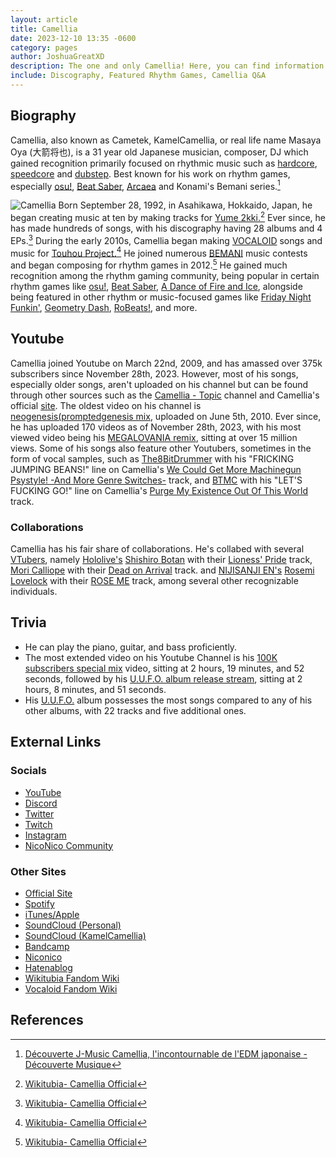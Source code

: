 ```yaml
---
layout: article
title: Camellia
date: 2023-12-10 13:35 -0600
category: pages
author: JoshuaGreatXD
description: The one and only Camellia! Here, you can find information about Camellia's background and accomplishments.
include: Discography, Featured Rhythm Games, Camellia Q&A
---
```

## Biography

Camellia, also known as Cametek, KamelCamellia, or real life name Masaya Oya (大箭将也), is a 31 year old Japanese musician, composer, DJ which gained recognition primarily focused on rhythmic music such as [hardcore](https://en.wikipedia.org/wiki/Hardcore_(electronic_dance_music_genre)), [speedcore](https://en.wikipedia.org/wiki/Speedcore) and [dubstep](https://en.wikipedia.org/wiki/Dubstep). Best known for his work on rhythm games, especially [osu!](https://osu.ppy.sh/home), [Beat Saber](https://beatsaber.com/), [Arcaea](https://arcaea.lowiro.com) and Konami's Bemani series.[^1]

![Camellia](/assets/images/articleImages/camellia/camellia.png)
Born September 28, 1992, in Asahikawa, Hokkaido, Japan, he began creating music at ten by making tracks for [Yume 2kki.](https://yume.wiki/2kki/Yume_2kki_Wiki)[^2] Ever since, he has made hundreds of songs, with his discography having 28 albums and 4 EPs.[^3] During the early 2010s, Camellia began making [VOCALOID](https://en.wikipedia.org/wiki/Vocaloid) songs and music for [Touhou Project.](https://en.wikipedia.org/wiki/Touhou_Project)[^4] He joined numerous [BEMANI](https://en.wikipedia.org/wiki/Bemani) music contests and began composing for rhythm games in 2012.[^5] He gained much recognition among the rhythm gaming community, being popular in certain rhythm games like [osu!](https://osu.ppy.sh/home), [Beat Saber](https://beatsaber.com/), [A Dance of Fire and Ice](https://store.steampowered.com/app/977950/A_Dance_of_Fire_and_Ice), alongside being featured in other rhythm or music-focused games like [Friday Night Funkin'](https://friday-nightfunkin.io/), [Geometry Dash](https://store.steampowered.com/app/322170/Geometry_Dash), [RoBeats!](https://robeats.fandom.com/wiki/Robeats_Wiki), and more.

## Youtube

Camellia joined Youtube on March 22nd, 2009, and has amassed over 375k subscribers since November 28th, 2023. However, most of his songs, especially older songs, aren't uploaded on his channel but can be found through other sources such as the [Camellia - Topic](https://www.youtube.com/channel/UCRjVmUQ3CW1kH6vP1VGskWA) channel and Camellia's official [site](https://cametek.jp/release.html). The oldest video on his channel is [neogenesis(promptedgenesis mix](https://youtu.be/qnn3sxoL8OM?si=K9SgdHaZ5C3VvOI3), uploaded on June 5th, 2010. Ever since, he has uploaded 170 videos as of November 28th, 2023, with his most viewed video being his [MEGALOVANIA remix](https://youtu.be/9X7I3bW49S8?si=dd1QnVgArdXBQmqW), sitting at over 15 million views. Some of his songs also feature other Youtubers, sometimes in the form of vocal samples, such as [The8BitDrummer](https://www.youtube.com/@The8BitDrummer) with his "FRICKING JUMPING BEANS!" line on Camellia's [We Could Get More Machinegun Psystyle! -And More Genre Switches-](https://youtu.be/Rp8uQzSXXRc?si=RBVso_r6Fl34LHg7) track, and [BTMC](https://www.youtube.com/@BTMCLive) with his "LET'S FUCKING GO!" line on Camellia's [Purge My Existence Out Of This World](https://youtu.be/LZDjTSLdZeo?si=pLjHto2Wxn0pLxC8) track.

### Collaborations

Camellia has his fair share of collaborations. He's collabed with several [VTubers](https://en.wikipedia.org/wiki/VTuber), namely [Hololive's](https://hololivepro.com/en/) [Shishiro Botan](https://www.youtube.com/@ShishiroBotan) with their [Lioness' Pride](https://youtu.be/npVP58NvdQ8?si=hio1yOv7D5FLl8HU) track, [Mori Calliope](http://www.youtube.com/@MoriCalliope) with their [Dead on Arrival](https://youtu.be/SwOat0JYPAY?si=beILURnIUcQvvOSF) track. and [NIJISANJI EN's](https://www.nijisanji.jp/en/talents) [Rosemi Lovelock](https://www.youtube.com/@Rosemi_Lovelock) with their [ROSE ME](https://youtu.be/f91RW3Mk8Dk?si=QPXVdIy_6q0dJreP) track, among several other recognizable individuals.

## Trivia

* He can play the piano, guitar, and bass proficiently.
* The most extended video on his Youtube Channel is his [100K subscribers special mix](https://youtu.be/RhrJ9-mir64?si=pOwFieqLnF1aWcxX) video, sitting at 2 hours, 19 minutes, and 52 seconds, followed by his [U.U.F.O. album release stream](https://youtu.be/uAIlcHPn5Qc?si=8S5RwiDbQ1ijcDY2), sitting at 2 hours, 8 minutes, and 51 seconds.
* His [U.U.F.O.](https://camellia.fandom.com/wiki/U.U.F.O.) album possesses the most songs compared to any of his other albums, with 22 tracks and five additional ones.

## External Links

### Socials

* [YouTube](https://www.youtube.com/@Cametek.CamelliaOfficial)
* [Discord](https://discord.gg/camellia)
* [Twitter](https://twitter.com/cametek)
* [Twitch](https://twitch.tv/cametek)
* [Instagram](https://instagram.com/cametek_)
* [NicoNico Community](https://com.nicovideo.jp/community/co384908)

### Other Sites

* [Official Site](https://cametek.jp/)
* [Spotify](https://open.spotify.com/artist/4bwIf0yXJf0F9AmOl2J78M)
* [iTunes/Apple](https://music.apple.com/jp/artist/%E3%81%8B%E3%82%81%E3%82%8A%E3%81%82/566485174)
* [SoundCloud (Personal)](https://soundcloud.com/cametek)
* [SoundCloud (KamelCamellia)](https://soundcloud.com/kamelcamellia)
* [Bandcamp](https://cametek.bandcamp.com/)
* [Niconico](https://nicovideo.jp/mylist/16888369)
* [Hatenablog](https://cametek.hatenablog.jp/)
* [Wikitubia Fandom Wiki](https://youtube.fandom.com/wiki/Camellia_Official)
* [Vocaloid Fandom Wiki](https://vocaloid.fandom.com/wiki/Camellia)

## References

[^1]: [Découverte J-Music Camellia, l'incontournable de l'EDM japonaise - Découverte Musique](https://www.journaldujapon.com/2019/05/24/decouverte-j-music-camellia-lincontournable-de-ledm-japonaise/)
[^2]: [Wikitubia- Camellia Official](https://youtube.fandom.com/wiki/Camellia_Official#Life)
[^3]: [Wikitubia- Camellia Official](https://youtube.fandom.com/wiki/Camellia_Official)
[^4]: [Wikitubia- Camellia Official](https://youtube.fandom.com/wiki/Camellia_Official)
[^5]: [Wikitubia- Camellia Official](https://youtube.fandom.com/wiki/Camellia_Official)[](https://youtube.fandom.com/wiki/Camellia_Official)
